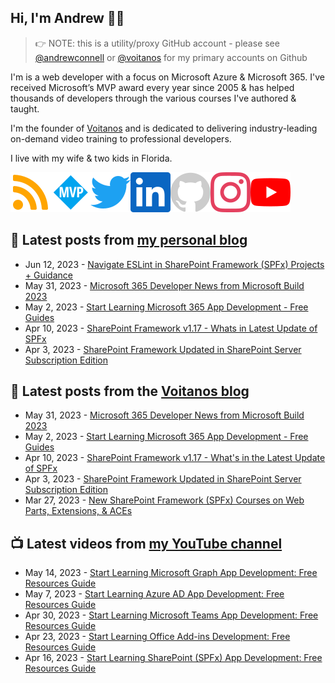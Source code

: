 ## Hi, I'm Andrew 👋🏼

> 👉 NOTE: this is a utility/proxy GitHub account - please see [@andrewconnell](/andrewconnell) or [@voitanos](/voitanos) for my primary accounts on Github

I'm is a web developer with a focus on Microsoft Azure & Microsoft 365. I've received Microsoft’s MVP award every year since 2005 & has helped thousands of developers through the various courses I've authored & taught.

I'm the founder of [Voitanos](https://www.voitanos.io) and is dedicated to delivering industry-leading on-demand video training to professional developers.

I live with my wife & two kids in Florida.

[![](./images/rss.svg)](https://www.andrewconnell.com)[![](./images/mvp.svg)](https://mvp.microsoft.com/en-us/PublicProfile/21083?fullName=Andrew%20Connell)[![](./images/twitter.svg)](https://www.twitter.com/andrewconnell)[![](./images/linkedin.svg)](https://www.linkedin.com/in/andrewconnell)[![](./images/github.svg)](https://www.github.com/andrewconnell)[![](./images/instagram.svg)](https://www.instagram.com/andrewconnell1)[![](./images/youtube.svg)](https://www.youtube.com/voitanosio)

## 📘 Latest posts from [my personal blog](https://www.andrewconnell.com)
<!-- MYBLOG-POST-LIST:START -->
- Jun 12, 2023 - [Navigate ESLint in SharePoint Framework &lpar;SPFx&rpar; Projects + Guidance](https://www.andrewconnell.com/blog/navigate-eslint-sharepoint-framework-projects-guidance/)
- May 31, 2023 - [Microsoft 365 Developer News from Microsoft Build 2023](https://www.andrewconnell.com/blog/microsoft-365-developer-news-from-build-2023/)
- May 2, 2023 - [Start Learning Microsoft 365 App Development - Free Guides](https://www.andrewconnell.com/blog/start-learning-microsoft-365-app-development/)
- Apr 10, 2023 - [SharePoint Framework v1.17 - Whats in Latest Update of SPFx](https://www.andrewconnell.com/blog/sharepoint-framework-v1-17-whats-in-latest-update-of-spfx/)
- Apr 3, 2023 - [SharePoint Framework Updated in SharePoint Server Subscription Edition](https://www.andrewconnell.com/blog/sharepoint-framework-updated-in-sharepoint-server-subscription-edition/)<!-- MYBLOG-POST-LIST:END -->

## 📙 Latest posts from the [Voitanos blog](https://www.voitanos.io/blog)
<!-- VOITANOSBLOG-POST-LIST:START -->
- May 31, 2023 - [Microsoft 365 Developer News from Microsoft Build 2023](https://www.voitanos.io/blog/microsoft-365-developer-news-from-build-2023/)
- May 2, 2023 - [Start Learning Microsoft 365 App Development - Free Guides](https://www.voitanos.io/blog/start-learning-microsoft-365-app-development/)
- Apr 10, 2023 - [SharePoint Framework v1.17 - What&#39;s in the Latest Update of SPFx](https://www.voitanos.io/blog/sharepoint-framework-v1-17-whats-in-latest-update-of-spfx/)
- Apr 3, 2023 - [SharePoint Framework Updated in SharePoint Server Subscription Edition](https://www.voitanos.io/blog/sharepoint-framework-updated-in-sharepoint-server-subscription-edition/)
- Mar 27, 2023 - [New SharePoint Framework &lpar;SPFx&rpar; Courses on Web Parts, Extensions, &amp; ACEs](https://www.voitanos.io/blog/announce-new-sharepoint-framework-courses-webparts-extensions-aces/)<!-- VOITANOSBLOG-POST-LIST:END -->

## 📺 Latest videos from [my YouTube channel](https://www.youtube.com/voitanosio)
<!-- VOITANOSYOUTUBE-POST-LIST:START -->
- May 14, 2023 - [Start Learning Microsoft Graph App Development: Free Resources Guide](https://www.youtube.com/watch?v=fndf4dW66hw)
- May 7, 2023 - [Start Learning Azure AD App Development: Free Resources Guide](https://www.youtube.com/watch?v=yi2za3FyUJc)
- Apr 30, 2023 - [Start Learning Microsoft Teams App Development: Free Resources Guide](https://www.youtube.com/watch?v=HAqHg9FDL3M)
- Apr 23, 2023 - [Start Learning Office Add-ins Development: Free Resources Guide](https://www.youtube.com/watch?v=q-I4Oumy3bQ)
- Apr 16, 2023 - [Start Learning SharePoint &lpar;SPFx&rpar; App Development: Free Resources Guide](https://www.youtube.com/watch?v=-YAAziu0FKY)<!-- VOITANOSYOUTUBE-POST-LIST:END -->

